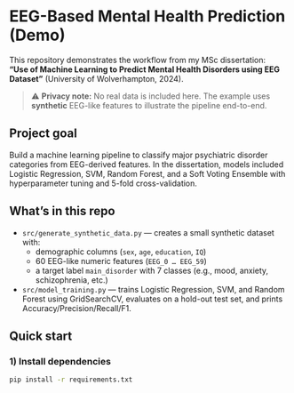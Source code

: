 # EEG-Based Mental Health Prediction (Demo)

This repository demonstrates the workflow from my MSc dissertation:  
**“Use of Machine Learning to Predict Mental Health Disorders using EEG Dataset”** (University of Wolverhampton, 2024).

> ⚠️ **Privacy note:** No real data is included here. The example uses **synthetic** EEG-like features to illustrate the pipeline end-to-end.

## Project goal
Build a machine learning pipeline to classify major psychiatric disorder categories from EEG-derived features. In the dissertation, models included Logistic Regression, SVM, Random Forest, and a Soft Voting Ensemble with hyperparameter tuning and 5-fold cross-validation.

## What’s in this repo
- `src/generate_synthetic_data.py` — creates a small synthetic dataset with:
  - demographic columns (`sex`, `age`, `education`, `IQ`)
  - 60 EEG-like numeric features (`EEG_0 … EEG_59`)
  - a target label `main_disorder` with 7 classes (e.g., mood, anxiety, schizophrenia, etc.)
- `src/model_training.py` — trains Logistic Regression, SVM, and Random Forest using GridSearchCV, evaluates on a hold-out test set, and prints Accuracy/Precision/Recall/F1.

## Quick start

### 1) Install dependencies
```bash
pip install -r requirements.txt
